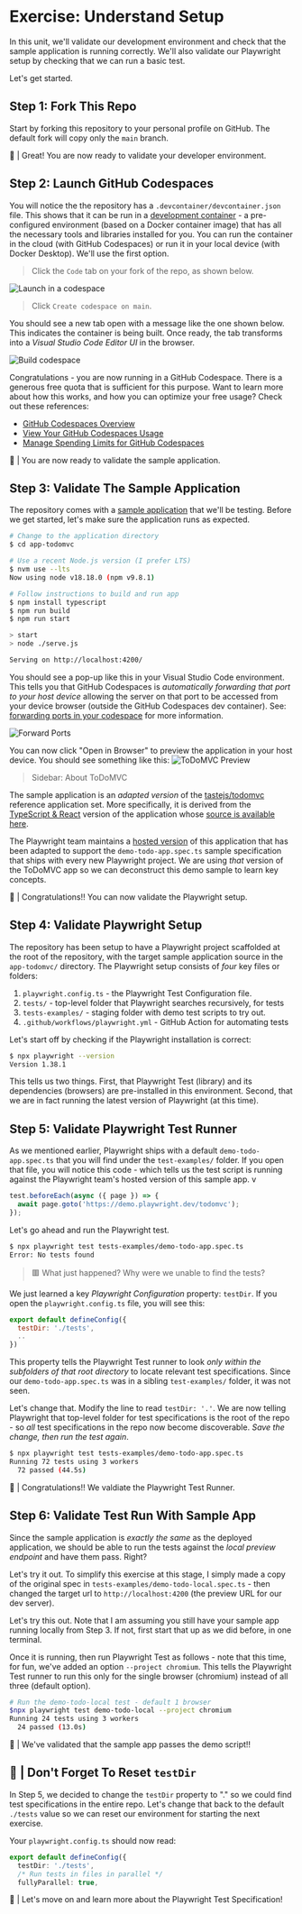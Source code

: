 # Exercise: Understand Setup

In this unit, we'll validate our development environment and check that the sample application is running correctly. We'll also validate our Playwright setup by checking that we can run a basic test.

Let's get started.

## Step 1: Fork This Repo

Start by forking this repository to your personal profile on GitHub. The default fork will copy only the `main` branch. 

🚀 | Great! You are now ready to validate your developer environment.

## Step 2: Launch GitHub Codespaces

You will notice the the repository has a `.devcontainer/devcontainer.json` file. This shows that it can be run in a [development container](https://containers.dev) - a pre-configured environment (based on a Docker container image) that has all the necessary tools and libraries installed for you. You can run the container in the cloud (with GitHub Codespaces) or run it in your local device (with Docker Desktop). We'll use the first option.

> Click the `Code` tab on your fork of the repo, as shown below. 

![Launch in a codespace](./assets/02-setup-launch-codespace.png)

> Click `Create codespace on main`. 

You should see a new tab open with a message like the one shown below. This indicates the container is being built. Once ready, the tab transforms into a _Visual Studio Code Editor UI_ in the browser. 

![Build codespace](./assets/02-setup-build-codespace.png)

Congratulations - you are now running in a GitHub Codespace. There is a generous free quota that is sufficient for this purpose. Want to learn more about how this works, and how you can optimize your free usage? Check out these references:

- [GitHub Codespaces Overview](https://docs.github.com/en/codespaces/overview)
- [View Your GitHub Codespaces Usage](https://docs.github.com/en/billing/managing-billing-for-github-codespaces/viewing-your-github-codespaces-usage)
- [Manage Spending Limits for GitHub Codespaces](https://docs.github.com/en/billing/managing-billing-for-github-codespaces/managing-the-spending-limit-for-github-codespaces)

🚀 | You are now ready to validate the sample application.


## Step 3: Validate The Sample Application

The repository comes with a [sample application](./app-todomvc/) that we'll be testing. Before we get started, let's make sure the application runs as expected.

```bash
# Change to the application directory
$ cd app-todomvc

# Use a recent Node.js version (I prefer LTS)
$ nvm use --lts
Now using node v18.18.0 (npm v9.8.1)

# Follow instructions to build and run app
$ npm install typescript
$ npm run build
$ npm run start

> start
> node ./serve.js

Serving on http://localhost:4200/
```

You should see a pop-up like this in your Visual Studio Code environment. This tells you that GitHub Codespaces is _automatically forwarding that port to your host device_ allowing the server on that port to be accessed from your device browser (outside the GitHub Codespaces dev container). See: [forwarding ports in your codespace](https://docs.github.com/en/codespaces/developing-in-codespaces/forwarding-ports-in-your-codespace) for more information.

![Forward Ports](./assets/02-setup-forward-ports.png)

You can now click "Open in Browser" to preview the application in your host device. You should see something like this:
![ToDoMVC Preview](./assets/02-setup-preview-app.png)

> Sidebar: About ToDoMVC

The sample application is an _adapted version_ of the [tastejs/todomvc](https://github.com/tastejs/todomvc) reference application set. More specifically, it is derived from the [TypeScript & React](https://todomvc.com/examples/typescript-react/#/) version of the application whose [source is available here](https://github.com/tastejs/todomvc/tree/gh-pages/examples/typescript-react).

The Playwright team maintains a [hosted version](https://demo.playwright.dev/todomvc) of this application that has been adapted to support the `demo-todo-app.spec.ts` sample specification that ships with every new Playwright project. We are using _that_ version of the ToDoMVC app so we can deconstruct this demo sample to learn key concepts.

🚀 | Congratulations!! You can now validate the Playwright setup.

## Step 4: Validate Playwright Setup

The repository has been setup to have a Playwright project scaffolded at the root of the repository, with the target sample application source in the `app-todomvc/` directory. The Playwright setup consists of _four_ key files or folders:
 1. `playwright.config.ts` - the Playwright Test Configuration file.
 2. `tests/` -   top-level folder that Playwright searches recursively, for tests
 3. `tests-examples/` - staging folder with demo test scripts to try out.
 4. `.github/workflows/playwright.yml` - GitHub Action for automating tests

Let's start off by checking if the Playwright installation is correct:
```bash
$ npx playwright --version
Version 1.38.1
```

This tells us two things. First, that Playwright Test (library) and its dependencies (browsers) are pre-installed in this environment. Second, that we are in fact running the latest version of Playwright (at this time).

## Step 5: Validate Playwright Test Runner

As we mentioned earlier, Playwright ships with a default `demo-todo-app.spec.ts` that you will find under the `test-examples/` folder. If you open that file, you will notice this code - which tells us the test script is running against the Playwright team's hosted version of this sample app.
v
```js
test.beforeEach(async ({ page }) => {
  await page.goto('https://demo.playwright.dev/todomvc');
});
```

Let's go ahead and run the Playwright test. 

```bash
$ npx playwright test tests-examples/demo-todo-app.spec.ts
Error: No tests found
```

> 🟥 What just happened? Why were we unable to find the tests?

We just learned a key _Playwright Configuration_ property: `testDir`. If you open the `playwright.config.ts` file, you will see this:

```js
export default defineConfig({
  testDir: './tests',
  ..
})
```

This property tells the Playwright Test runner to look _only within the subfolders of that root directory_ to locate relevant test specifications. Since our `demo-todo-app.spec.ts` was in a sibling `test-examples/` folder, it was not seen.

Let's change that. Modify the line to read `testDir: '.'`. We are now telling Playwright that top-level folder for test specifications is the root of the repo - so _all_ test specifications in the repo now become discoverable. _Save the change, then run the test again_.

```bash
$ npx playwright test tests-examples/demo-todo-app.spec.ts
Running 72 tests using 3 workers
  72 passed (44.5s)
```

🚀 | Congratulations!! We valdiate the Playwright Test Runner.

## Step 6: Validate Test Run With Sample App

Since the sample application is _exactly the same_ as the deployed application, we should be able to run the tests against the _local preview endpoint_ and have them pass. Right?

Let's try it out. To simplify this exercise at this stage, I simply made a copy of the original spec in `tests-examples/demo-todo-local.spec.ts` - then changed the target url to `http://localhost:4200` (the preview URL for our dev server).

Let's try this out. Note that I am assuming you still have your sample app running locally from Step 3. If not, first start that up as we did before, in one terminal. 

Once it is running, then run Playwright Test as follows - note that this time, for fun, we've added an option `--project chromium`. This tells the Playwright Test runner to run this only for the single browser (chromium) instead of all three (default option).

```bash
# Run the demo-todo-local test - default 1 browser
$npx playwright test demo-todo-local --project chromium
Running 24 tests using 3 workers
  24 passed (13.0s)
```

🚀 |  We've validated that the sample app passes the demo script!!


## 🛑 | Don't Forget To Reset `testDir`

In Step 5, we decided to change the `testDir` property to "." so we could find test specifications in the entire repo. Let's change that back to the default `./tests` value so we can reset our environment for starting the next exercise.

Your `playwright.config.ts` should now read:

```ts
export default defineConfig({
  testDir: './tests',
  /* Run tests in files in parallel */
  fullyParallel: true,
```

🚀 | Let's move on and learn more about the Playwright Test Specification!

